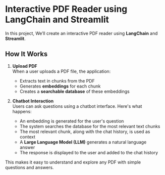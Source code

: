 # Interactive PDF Reader using LangChain and Streamlit

In this project, We’ll create an interactive PDF reader using **LangChain** and **Streamlit**.

## How It Works

1. **Upload PDF**  
   When a user uploads a PDF file, the application:
   - Extracts text in chunks from the PDF
   - Generates **embeddings** for each chunk
   - Creates a **searchable database** of these embeddings

2. **Chatbot Interaction**  
   Users can ask questions using a chatbot interface. Here's what happens:
   - An embedding is generated for the user's question
   - The system searches the database for the most relevant text chunks
   - The most relevant chunk, along with the chat history, is used as context
   - A **Large Language Model (LLM)** generates a natural language answer
   - The response is displayed to the user and added to the chat history

This makes it easy to understand and explore any PDF with simple questions and answers.

